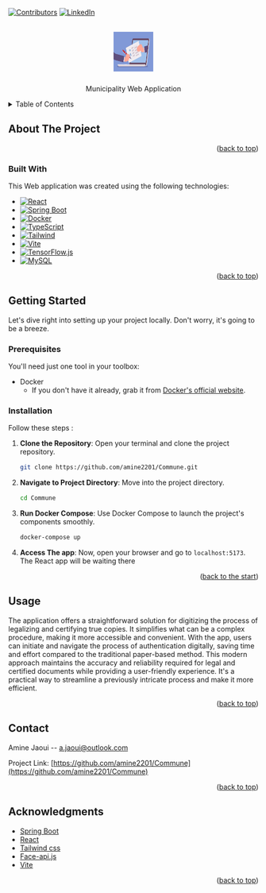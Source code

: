 <a name="readme-top"></a>
[![Contributors][contributors-shield]][contributors-url] [![LinkedIn][linkedin-shield]][linkedin-url]




<!-- PROJECT LOGO -->
<br />
<div align="center">
  <a href="https://github.com/amine2201/Commune">
    <img src="communeFrontend/src/assets/subjectToDocument.jpeg" alt="Logo" width="80" height="80"/>
  </a>

  <h3 align="center"></h3>

  <p align="center">
    Municipality Web Application
  </p>
</div>



<!-- TABLE OF CONTENTS -->
<details>
  <summary>Table of Contents</summary>
  <ol>
    <li>
      <a href="#about-the-project">About The Project</a>
      <ul>
        <li><a href="#built-with">Built With</a></li>
      </ul>
    </li>
    <li>
      <a href="#getting-started">Getting Started</a>
      <ul>
        <li><a href="#prerequisites">Prerequisites</a></li>
        <li><a href="#installation">Installation</a></li>
      </ul>
    </li>
    <li><a href="#usage">Usage</a></li>
    <li><a href="#roadmap">Roadmap</a></li>
    <li><a href="#contributing">Contributing</a></li>
    <li><a href="#contact">Contact</a></li>
    <li><a href="#acknowledgments">Acknowledgments</a></li>
  </ol>
</details>



<!-- ABOUT THE PROJECT -->
## About The Project



<p align="right">(<a href="#readme-top">back to top</a>)</p>



### Built With

This Web application was created using the following technologies:

* [![React][React.js]][React-url]
* [![Spring Boot][Spring Boot]][SpringBoot-url]
* [![Docker][Docker]][Docker-url]
* [![TypeScript][TypeScript]][TypeScript-url]
* [![Tailwind][Tailwind]][Tailwind-url]
* [![Vite][Vite]][Vite-url]
* [![TensorFlow.js][TensorFlow.js]][TensorFlow.js-url]
* [![MySQL][MySQL]][MySQL-url]

<p align="right">(<a href="#readme-top">back to top</a>)</p>



<!-- GETTING STARTED -->
## Getting Started

Let's dive right into setting up your project locally. Don't worry, it's going to be a breeze.

### Prerequisites

You'll need just one tool in your toolbox:
* Docker
  - If you don't have it already, grab it from [Docker's official website](https://docs.docker.com/get-docker/).

### Installation

Follow these steps :

1. **Clone the Repository**: Open your terminal and clone the project repository.
   ```sh
   git clone https://github.com/amine2201/Commune.git
   ```

2. **Navigate to Project Directory**: Move into the project directory.
   ```sh
   cd Commune
   ```

3. **Run Docker Compose**: Use Docker Compose to launch the project's components smoothly.
   ```sh
   docker-compose up
   ```

4. **Access The app**: Now, open your browser and go to `localhost:5173`. The React app will be waiting there

<p align="right">(<a href="#readme-top">back to the start</a>)</p>



<!-- USAGE EXAMPLES -->
## Usage

The application offers a straightforward solution for digitizing the process of legalizing and certifying true copies. It simplifies what can be a complex procedure, making it more accessible and convenient. With the app, users can initiate and navigate the process of authentication digitally, saving time and effort compared to the traditional paper-based method. This modern approach maintains the accuracy and reliability required for legal and certified documents while providing a user-friendly experience. It's a practical way to streamline a previously intricate process and make it more efficient.

<p align="right">(<a href="#readme-top">back to top</a>)</p>




<!-- CONTACT -->
## Contact

Amine Jaoui -- a.jaoui@outlook.com

Project Link: [https://github.com/amine2201/Commune](https://github.com/amine2201/Commune)

<p align="right">(<a href="#readme-top">back to top</a>)</p>



<!-- ACKNOWLEDGMENTS -->
## Acknowledgments
* [Spring Boot](https://spring.io/projects/spring-boot)
* [React](https://react.dev)
* [Tailwind css](https://tailwindcss.com)
* [Face-api.js](https://justadudewhohacks.github.io/face-api.js/docs/index.html)
* [Vite](https://vitejs.dev/)


<p align="right">(<a href="#readme-top">back to top</a>)</p>



<!-- MARKDOWN LINKS & IMAGES -->
<!-- https://www.markdownguide.org/basic-syntax/#reference-style-links -->
[contributors-shield]: https://img.shields.io/badge/Contributors-2-green?style=for-the-badge
[contributors-url]: https://github.com/amine2201
[linkedin-shield]: https://img.shields.io/badge/-LinkedIn-black.svg?style=for-the-badge&logo=linkedin&colorB=555
[linkedin-url]: https://linkedin.com/in/aminejaoui
[React.js]: https://img.shields.io/badge/React-20232A?style=for-the-badge&logo=react&logoColor=61DAFB
[React-url]: https://reactjs.org/
[Spring Boot]: https://img.shields.io/badge/SpringBoot-6DB33F?style=flat-square&logo=Spring&logoColor=white
[SpringBoot-url]: https://spring.io/projects/spring-boot
[Docker]: https://img.shields.io/badge/Docker-2496ED?style=for-the-badge&logo=docker&logoColor=white
[Docker-url]: https://www.docker.com/
[TypeScript]: https://img.shields.io/badge/TypeScript-007ACC?style=for-the-badge&logo=typescript&logoColor=white
[TypeScript-url]: https://www.typescriptlang.org/
[Tailwind]: https://img.shields.io/badge/TailwindCSS-38B2AC?style=for-the-badge&logo=tailwind-css&logoColor=white
[Tailwind-url]: https://tailwindcss.com/
[Vite]: https://img.shields.io/badge/Vite-646CFF?style=for-the-badge&logo=vite&logoColor=white
[Vite-url]: https://vitejs.dev/
[TensorFlow.js]: https://img.shields.io/badge/TensorFlow.js-FF6F00?style=for-the-badge&logo=tensorflow&logoColor=white
[TensorFlow.js-url]: https://www.tensorflow.org/js
[MySQL]: https://shields.io/badge/MySQL-lightgrey?logo=mysql&style=plastic&logoColor=white&labelColor=blue
[MySQL-url]: https://www.mysql.com/
